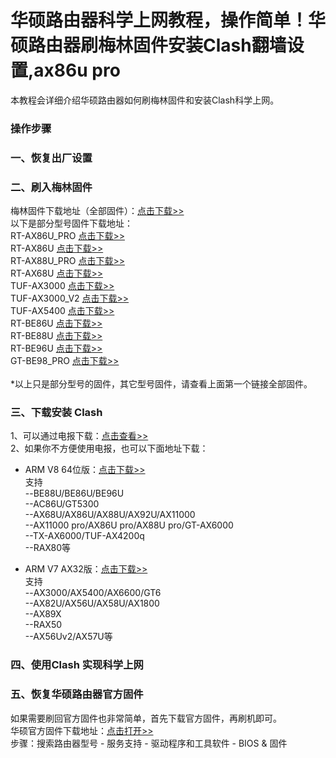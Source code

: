# 华硕路由器科学上网教程，操作简单！华硕路由器刷梅林固件安装Clash翻墙设置,ax86u pro
本教程会详细介绍华硕路由器如何刷梅林固件和安装Clash科学上网。

### 操作步骤<br>

### 一、恢复出厂设置

### 二、刷入梅林固件
梅林固件下载地址（全部固件）：[点击下载>>](https://fw.koolcenter.com/)<br/>
以下是部分型号固件下载地址：<br/>
RT-AX86U_PRO [点击下载>>](https://fw.koolcenter.com/KoolCenter_Merlin_New_Gen_388/RT-AX86U_PRO/?C=M&O=D)<br/>
RT-AX86U [点击下载>>](https://fw.koolcenter.com/KoolCenter_Merlin_New_Gen_388/RT-AX86U/?C=M&O=D)<br/>
RT-AX88U_PRO [点击下载>>](https://fw.koolcenter.com/KoolCenter_Merlin_New_Gen_388/RT-AX88U_PRO/?C=M&O=D)<br/>
RT-AX68U [点击下载>>](https://fw.koolcenter.com/KoolCenter_Merlin_New_Gen_388/RT-AX68U/?C=M&O=D)<br/>
TUF-AX3000 [点击下载>>](https://fw.koolcenter.com/KoolCenter_Merlin_New_Gen_388/TUF-AX3000/?C=M&O=D)<br/>
TUF-AX3000_V2 [点击下载>>](https://fw.koolcenter.com/KoolCenter_Merlin_New_Gen_388/TUF-AX3000_V2/?C=M&O=D)<br/>
TUF-AX5400 [点击下载>>](https://fw.koolcenter.com/KoolCenter_Merlin_New_Gen_388/TUF-AX5400/?C=M&O=D)<br/>
RT-BE86U [点击下载>>](https://fw.koolcenter.com/KoolCenter_Merlin_New_Gen_102/RT-BE86U/?C=M&O=D)<br/>
RT-BE88U [点击下载>>](https://fw.koolcenter.com/KoolCenter_Merlin_New_Gen_102/RT-BE88U/)<br/>
RT-BE96U [点击下载>>](https://fw.koolcenter.com/KoolCenter_Merlin_New_Gen_102/RT-BE96U/?C=M&O=D)<br/>
GT-BE98_PRO [点击下载>>](https://fw.koolcenter.com/KoolCenter_Merlin_New_Gen_102/GT-BE98_PRO/)<br/><br/>
*以上只是部分型号的固件，其它型号固件，请查看上面第一个链接全部固件。


### 三、下载安装 Clash
1、可以通过电报下载：[点击查看>>](https://t.me/s/merlinclashfile)<br/>
2、如果你不方便使用电报，也可以下面地址下载：

- ARM V8 64位版：[点击下载>>](https://github.com/aews/lyq/releases/download/huashuo/MC_ARM64_250124.tar.gz)<br/>
    支持<br/>
    --BE88U/BE86U/BE96U<br/>
    --AC86U/GT5300<br/>
    --AX68U/AX86U/AX88U/AX92U/AX11000<br/>
    --AX11000 pro/AX86U pro/AX88U pro/GT-AX6000<br/>
    --TX-AX6000/TUF-AX4200q<br/>
    --RAX80等

- ARM V7 AX32版：[点击下载>>](https://github.com/aews/lyq/releases/download/huashuo/MC_AX32_250124.tar.gz)<br/>
    支持<br/>
    --AX3000/AX5400/AX6600/GT6<br/>
    --AX82U/AX56U/AX58U/AX1800<br/>
    --AX89X<br/>
    --RAX50<br/>
    --AX56Uv2/AX57U等

### 四、使用Clash 实现科学上网

### 五、恢复华硕路由器官方固件
如果需要刷回官方固件也非常简单，首先下载官方固件，再刷机即可。<br/>
华硕官方固件下载地址：[点击打开>>](https://www.asus.com.cn/networking-iot-servers/wifi-routers/asus-gaming-routers/rt-ax86u-pro/helpdesk_bios?model2Name=RT-AX86U-Pro)<br/>
步骤：搜索路由器型号 - 服务支持 - 驱动程序和工具软件 - BIOS & 固件


